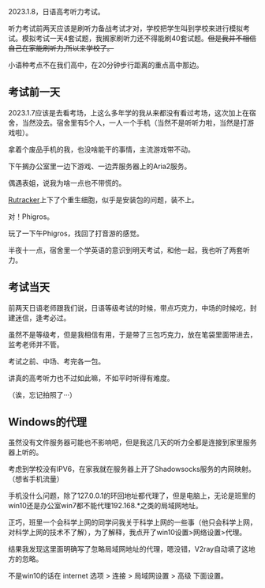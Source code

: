 2023.1.8，日语高考听力考试。

听力考试前两天应该是刷听力备战考试才对，学校把学生叫到学校来进行模拟考试。模拟考试一天4套试题，我搁家刷听力还不得能刷40套试题。~~但是我并不相信自己在家能刷听力,所以来学校了。~~

小语种考点不在我们高中，在20分钟步行距离的重点高中那边。

## 考试前一天

2023.1.7应该是去看考场，上这么多年学的我从来都没有看过考场，这次加上在宿舍，当然没去。宿舍里有5个人，一人一个手机（当然不是听听力啦，当然是打游戏啦）。

拿着个废品手机的我，也没啥能干的事情，主流游戏带不动。

下午搁办公室里一边下游戏、一边弄服务器上的Aria2服务。

偶遇表姐，说我为啥一点也不带慌的。

[Rutracker](https://rutracker.org/forum/index.php)上下了个重生细胞，似乎是安装包的问题，装不上。

对！Phigros。

玩了一下午Phigros，找回了打音游的感觉。

半夜十一点，宿舍里一个学英语的意识到明天考试，和他一起，我也听了两套听力。

## 考试当天

前两天日语老师跟我们说，日语等级考试的时候，带点巧克力，中场的时候吃，封建迷信，逢考必过。

虽然不是等级考，但是我相信有用，于是带了三包巧克力，放在笔袋里面带进去，监考老师并不管。

考试之前、中场、考完各一包。

讲真的高考听力也不过如此嘛，不如平时听得有难度。

（诶，忘记拍照了···）

## Windows的代理

虽然没有文件服务器可能也不影响吧，但是我这几天的听力全都是连接到家里服务器上听的。

考虑到学校没有IPV6，在家我就在服务器上开了Shadowsocks服务的内网映射。（想省手机流量）

手机没什么问题，除了127.0.0.1的环回地址都代理了，但是电脑上，无论是班里的win10还是办公室win7都不能代理192.168.*之类的局域网地址。

正巧，班里一个会科学上网的同学问我关于科学上网的一些事（他只会科学上网，对科学上网的技术不了解），为了解释，我点开了win10设置>网络设置>代理。

结果我发现这里面明确写了忽略局域网地址的代理，嗯没错，V2ray自动填了这地方的忽略。

不是win10的话在 internet 选项 > 连接 > 局域网设置 > 高级 下面设置。

